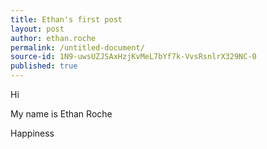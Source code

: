 ```yaml
---
title: Ethan's first post
layout: post
author: ethan.roche
permalink: /untitled-document/
source-id: 1N9-uwsUZJSAxHzjKvMeL7bYf7k-VvsRsnlrX329NC-0
published: true
---
```

Hi 

My name is Ethan Roche

Happiness

